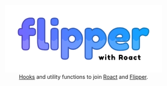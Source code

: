 <p align="center">
	<img src=".github/logo.svg" height="180">
	<br>
	<a href="https://github.com/Kampfkarren/roact-hooks">Hooks</a> and utility functions to join <a href="https://github.com/roblox/roact">Roact</a> and <a href="https://github.com/Reselim/Flipper">Flipper</a>.
</p>